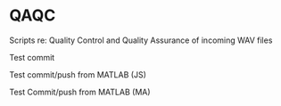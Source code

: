 # QAQC
Scripts re: Quality Control and Quality Assurance of incoming WAV files

Test commit

Test commit/push from MATLAB (JS)

Test Commit/push from MATLAB (MA)
